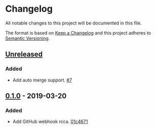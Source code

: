 # Changelog

All notable changes to this project will be documented in this file.

The format is based on [Keep a Changelog](http://keepachangelog.com/)
and this project adheres to [Semantic Versioning](http://semver.org/).

## [Unreleased](https://github.com/atomist/sdm-pack-rcca-github/compare/0.1.0...HEAD)

### Added

-   Add auto merge support. [#7](https://github.com/atomist/sdm-pack-rcca-github/issues/7)

## [0.1.0](https://github.com/atomist/sdm-pack-rcca-github/tree/0.1.0) - 2019-03-20

### Added

-   Add GitHub webhook rcca. [01c4671](https://github.com/atomist/sdm-pack-rcca-github/commit/01c46713458a4228e081e9f24f9a7f151d64f8ad)
